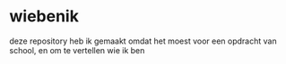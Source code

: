 # wiebenik
deze repository heb ik gemaakt omdat het moest voor een opdracht van school, en om te vertellen wie ik ben